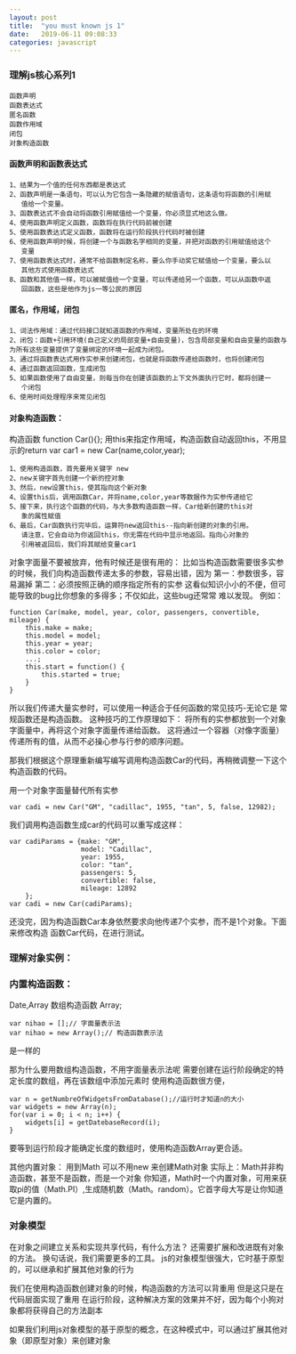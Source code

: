 ```yaml
---
layout: post
title:  "you must known js 1"
date:   2019-06-11 09:08:33
categories: javascript
---
```


### 理解js核心系列1
	
	函数声明
	函数表达式
	匿名函数
	函数作用域
	闭包
	对象构造函数
<!--more-->

#### 函数声明和函数表达式

	1、结果为一个值的任何东西都是表达式
	2、函数声明是一条语句，可以认为它包含一条隐藏的赋值语句，这条语句将函数的引用赋
	   值给一个变量。
	3、函数表达式不会自动将函数引用赋值给一个变量，你必须显式地这么做。
	4、使用函数声明定义函数，函数将在执行代码前被创建
	5、使用函数表达式定义函数，函数将在运行阶段执行代码时被创建
	6、使用函数声明时候，将创建一个与函数名字相同的变量，并把对函数的引用赋值给这个
	   变量
	7、使用函数表达式时，通常不给函数制定名称，要么你手动奖它赋值给一个变量，要么以
	   其他方式使用函数表达式
	8、函数和其他值一样，可以被赋值给一个变量，可以传递给另一个函数，可以从函数中返
	   回函数，这些是他作为js一等公民的原因


#### 匿名，作用域，闭包

	1、词法作用域：通过代码接口就知道函数的作用域，变量所处在的环境
	2、闭包：函数+引用环境(自己定义的局部变量+自由变量)，包含局部变量和自由变量的函数与为所有这些变量提供了变量绑定的环境一起成为闭包。
	3、通过将函数表达式用作实参来创建闭包，也就是将函数传递给函数时，也将创建闭包
	4、通过函数返回函数，生成闭包
	5、如果函数使用了自由变量，则每当你在创建该函数的上下文外面执行它时，都将创建一
	   个闭包
	6、使用时间处理程序来常见闭包



#### 对象构造函数：
构造函数 function Car(){}; 用this来指定作用域，构造函数自动返回this，不用显示的return
var car1 = new Car(name,color,year);

	1、使用构造函数，首先要用关键字 new
	2、new关键字首先创建一个新的控对象
	3、然后，new设置this，使其指向这个新对象
	4、设置this后，调用函数Car，并将name,color,year等数据作为实参传递给它
	5、接下来，执行这个函数的代码，与大多数构造函数一样，Car给新创建的this对
	   象的属性赋值
	6、最后，Car函数执行完毕后，运算符new返回this--指向新创建的对象的引用。
	   请注意，它会自动为你返回this，你无需在代码中显示地返回。指向心对象的
	   引用被返回后，我们将其赋给变量car1

对象字面量不要被放弃，他有时候还是很有用的：
比如当构造函数需要很多实参的时候，我们向构造函数传递太多的参数，容易出错，因为
第一：参数很多，容易漏掉
第二：必须按照正确的顺序指定所有的实参
这看似知识小小的不便，但可能导致的bug比你想象的多得多；不仅如此，这些bug还常常
难以发现。
例如：

	function Car(make, model, year, color, passengers, convertible, mileage) {
		this.make = make;
		this.model = model;
		this.year = year;
		this.color = color;
		...;
		this.start = function() {
			this.started = true;
		}
	}

所以我们传递大量实参时，可以使用一种适合于任何函数的常见技巧-无论它是
常规函数还是构造函数。
这种技巧的工作原理如下：
将所有的实参都放到一个对象字面量中，再将这个对象字面量传递给函数。
这将通过一个容器（对像字面量）传递所有的值，从而不必操心参与行参的顺序问题。

那我们根据这个原理重新编写编写调用构造函数Car的代码，再稍微调整一下这个构造函数的代码。

用一个对象字面量替代所有实参

	var cadi = new Car("GM", "cadillac", 1955, "tan", 5, false, 12982);

我们调用构造函数生成car的代码可以重写成这样：

	var cadiParams = {make: "GM",
					  model: "Cadillac",
					  year: 1955,
					  color: "tan",
					  passengers: 5,
					  convertible: false,
					  mileage: 12892	
		};
	var cadi = new Car(cadiParams);

还没完，因为构造函数Car本身依然要求向他传递7个实参，而不是1个对象。下面来修改构造
函数Car代码，在进行测试。

### 理解对象实例：

### 内置构造函数：
Date,Array
数组构造函数 Array;

	var nihao = [];// 字面量表示法
	var nihao = new Array();// 构造函数表示法

是一样的

那为什么要用数组构造函数，不用字面量表示法呢
需要创建在运行阶段确定的特定长度的数组，再在该数组中添加元素时
使用构造函数很方便，

	var n = getNumbreOfWidgetsFromDatabase();//运行时才知道n的大小
	var widgets = new Array(n);
	for(var i = 0; i < n; i++) {
		widgets[i] = getDatebaseRecord(i);
	}

要等到运行阶段才能确定长度的数组时，使用构造函数Array更合适。

其他内置对象：
用到Math 可以不用new 来创建Math对象
实际上：Math并非构造函数，甚至不是函数，而是一个对象
你知道，Math时一个内置对象，可用来获取pi的值（Math.PI）,生成随机数（Math。random）。它首字母大写是让你知道它是内置的。



### 对象模型

在对象之间建立关系和实现共享代码，有什么方法？
还需要扩展和改进既有对象的方法。
换句话说，我们需要更多的工具。
js的对象模型很强大，它时基于原型的，可以继承和扩展其他对象的行为

我们在使用构造函数创建对象的时候，构造函数的方法可以背重用
但是这只是在代码层面实现了重用
在运行阶段，这种解决方案的效果并不好，因为每个小狗对象都将获得自己的方法副本

如果我们利用js对象模型的基于原型的概念，在这种模式中，可以通过扩展其他对象（即原型对象）来创建对象

















